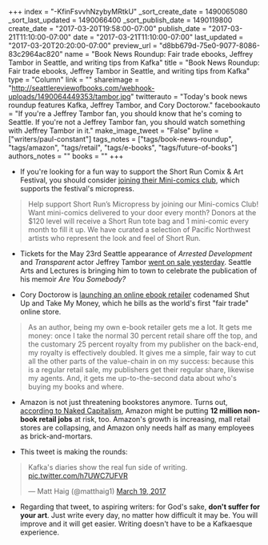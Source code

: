 +++
index = "-KfinFsvvhNzybyMRtkU"
_sort_create_date = 1490065080
_sort_last_updated = 1490066400
_sort_publish_date = 1490119800
create_date = "2017-03-20T19:58:00-07:00"
publish_date = "2017-03-21T11:10:00-07:00"
date = "2017-03-21T11:10:00-07:00"
last_updated = "2017-03-20T20:20:00-07:00"
preview_url = "d8bb679d-75e0-9077-8086-83c2964ac820"
name = "Book News Roundup: Fair trade ebooks, Jeffrey Tambor in Seattle, and writing tips from Kafka"
title = "Book News Roundup: Fair trade ebooks, Jeffrey Tambor in Seattle, and writing tips from Kafka"
type = "Column"
link = ""
shareimage = "http://seattlereviewofbooks.com/webhook-uploads/1490064449353/tambor.jpg"
twitterauto = "Today's book news roundup features Kafka, Jeffrey Tambor, and Cory Doctorow."
facebookauto = "If you're a Jeffrey Tambor fan, you should know that he's coming to Seattle. If you're not a Jeffrey Tambor fan, you should watch something with Jeffrey Tambor in it."
make_image_tweet = "False"
byline = ["writers/paul-constant"]
tags_notes = ["tags/book-news-roundup", "tags/amazon", "tags/retail", "tags/e-books", "tags/future-of-books"]
authors_notes = ""
books = ""
+++
* If you're looking for a fun way to support the Short Run Comix & Art Festival, you should consider [joining their Mini-comics club](http://shortrun.org/join-our-mini-comics-club/), which supports the festival's micropress. 

<blockquote>Help support Short Run’s Micropress by joining our Mini-comics Club! Want mini-comics delivered to your door every month? Donors at the $120 level will receive a Short Run tote bag and 1 mini-comic every month to fill it up. We have curated a selection of Pacific Northwest artists who represent the look and feel of Short Run.</blockquote>

* Tickets for the May 23rd Seattle appearance of *Arrested Development* and *Transparent* actor Jeffrey Tambor [went on sale yesterday](http://www.lectures.org/season/special_events.php?id=470). Seattle Arts and Lectures is bringing him to town to celebrate the publication of his memoir *Are You Somebody?*

* Cory Doctorow is [launching an online ebook retailer](http://www.publishersweekly.com/pw/by-topic/digital/content-and-e-books/article/73044-london-book-fair-2017-cory-doctorow-unveils-his-latest-publishing-experiment-fair-trade-e-books.html) codenamed Shut Up and Take My Money, which he bills as the world's first "fair trade" online store.

<blockquote>As an author, being my own e-book retailer gets me a lot. It gets me money: once I take the normal 30 percent retail share off the top, and the customary 25 percent royalty from my publisher on the back-end, my royalty is effectively doubled. It gives me a simple, fair way to cut all the other parts of the value-chain in on my success: because this is a regular retail sale, my publishers get their regular share, likewise my agents. And, it gets me up-to-the-second data about who's buying my books and where.</blockquote>

* Amazon is not just threatening bookstores anymore. Turns out, [according to Naked Capitalism,](http://www.nakedcapitalism.com/2017/03/will-amazon-destroy-us-jobs-china.html) Amazon might be putting **12 million non-book retail jobs** at risk, too. Amazon's growth is increasing, mall retail stores are collapsing, and Amazon only needs half as many employees as brick-and-mortars.

* This tweet is making the rounds:

<blockquote class="twitter-tweet" data-lang="en"><p lang="en" dir="ltr">Kafka&#39;s diaries show the real fun side of writing. <a href="https://t.co/h7UWC7UFVR">pic.twitter.com/h7UWC7UFVR</a></p>&mdash; Matt Haig (@matthaig1) <a href="https://twitter.com/matthaig1/status/843585485507383296">March 19, 2017</a></blockquote>

* Regarding that tweet, to aspiring writers: for God's sake, **don't suffer for your art**. Just write every day, no matter how difficult it may be. You will improve and it will get easier. Writing doesn't have to be a Kafkaesque experience.